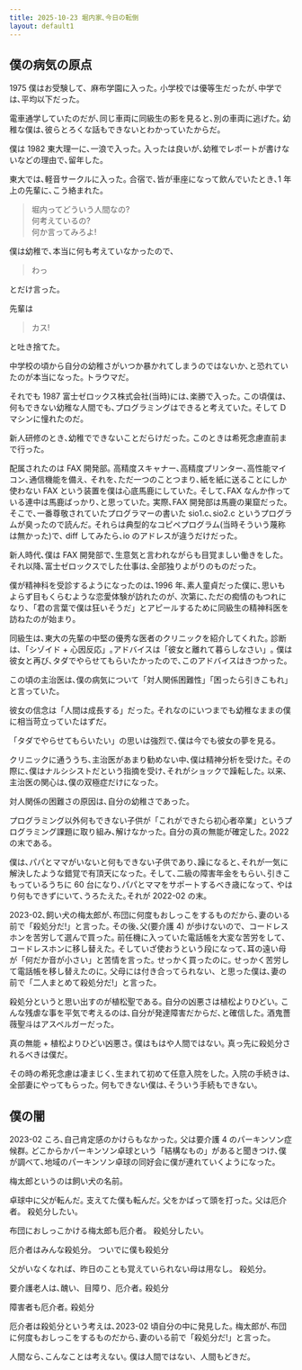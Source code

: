 ```yaml
---
title: 2025-10-23 堀内家､今日の転倒
layout: default1
---
```

## 僕の病気の原点

1975 僕はお受験して、麻布学園に入った｡
小学校では優等生だったが､中学では､平均以下だった｡

電車通学していたのだが､同じ車両に同級生の影を見ると､別の車両に逃げた｡
幼稚な僕は､彼らとろくな話もできないとわかっていたからだ｡

僕は 1982 東大理一に､一浪で入った｡
入ったは良いが､幼稚でレポートが書けないなどの理由で､留年した｡

東大では､軽音サークルに入った｡
合宿で､皆が車座になって飲んでいたとき､1 年上の先輩に､こう絡まれた｡

> 堀内ってどういう人間なの?  
> 何考えているの?  
> 何か言ってみろよ!

僕は幼稚で､本当に何も考えていなかったので､

> わっ

とだけ言った｡

先輩は

> カス!

と吐き捨てた｡

中学校の頃から自分の幼稚さがいつか暴かれてしまうのではないか､と恐れていたのが本当になった｡
トラウマだ｡

それでも 1987 富士ゼロックス株式会社(当時)には､楽勝で入った｡
この頃僕は､何もできない幼稚な人間でも､プログラミングはできると考えていた｡
そして D マシンに憧れたのだ｡

新人研修のとき､幼稚でできないことだらけだった｡
このときは希死念慮直前まで行った｡

配属されたのは FAX 開発部｡
高精度スキャナー､高精度プリンター､高性能マイコン､通信機能を備え､
それを､ただ一つのことつまり､紙を紙に送ることにしか使わない FAX という装置を僕は心底馬鹿にしていた｡
そして､FAX なんか作っている連中は馬鹿ばっかり､と思っていた｡
実際､FAX 開発部は馬鹿の巣窟だった｡
そこで､一番尊敬されていたプログラマーの書いた sio1.c､sio2.c というプログラムが臭ったので読んだ｡
それらは典型的なコピペプログラム(当時そういう蔑称は無かった)で､ diff してみたら､io のアドレスが違うだけだった｡

新人時代､僕は FAX 開発部で､生意気と言われながらも目覚ましい働きをした｡
それ以降､富士ゼロックスでした仕事は､全部独りよがりのものだった｡

僕が精神科を受診するようになったのは､1996 年､素人童貞だった僕に､思いもよらず目もくらむような恋愛体験が訪れたのが､
次第に､ただの痴情のもつれになり､「君の言葉で僕は狂いそうだ」とアピールするために同級生の精神科医を訪ねたのが始まり｡

同級生は､東大の先輩の中堅の優秀な医者のクリニックを紹介してくれた｡
診断は､「シゾイド + 心因反応」｡アドバイスは「彼女と離れて暮らしなさい」｡
僕は彼女と再び､タダでやらせてもらいたかったので､このアドバイスはきつかった｡

この頃の主治医は､僕の病気について「対人関係困難性」「困ったら引きこもれ」と言っていた｡

彼女の信念は「人間は成長する」だった｡
それなのにいつまでも幼稚なままの僕に相当苛立っていたはずだ｡

「タダでやらせてもらいたい」の思いは強烈で､僕は今でも彼女の夢を見る｡

クリニックに通ううち､主治医があまり勧めない中､僕は精神分析を受けた｡
その際に､僕はナルシシストだという指摘を受け､それがショックで躁転した｡
以来､主治医の関心は､僕の双極症だけになった｡

対人関係の困難さの原因は､自分の幼稚さであった｡

プログラミング以外何もできない子供が「これができたら初心者卒業」というプログラミング課題に取り組み､解けなかった｡
自分の真の無能が確定した｡
2022 の末である｡

僕は､パパとママがいないと何もできない子供であり､躁になると､それが一気に解決したような錯覚で有頂天になった｡
そして､二級の障害年金をもらい､引きこもっているうちに 60 台になり､パパとママをサポートするべき歳になって､
やはり何もできずにいて､うろたえた｡それが 2022-02 の末｡

2023-02､飼い犬の梅太郎が､布団に何度もおしっこをするものだから､妻のいる前で「殺処分だ!」と言った｡ 
その後､父(要介護 4) が歩けないので、コードレスホンを苦労して選んで買った｡ 
前任機に入っていた電話帳を大変な苦労をして､コードレスホンに移し替えた｡ 
そしていざ使おうという段になって､耳の遠い母が「何だか音が小さい」と苦情を言った｡ 
せっかく買ったのに｡ 
せっかく苦労して電話帳を移し替えたのに｡ 
父母には付き合ってられない、と思った僕は､妻の前で「二人まとめて殺処分だ!」と言った｡

殺処分というと思い出すのが植松聖である｡
自分の凶悪さは植松よりひどい｡
こんな残虐な事を平気で考えるのは､自分が発達障害だからだ､と確信した｡
酒鬼薔薇聖斗はアスペルガーだった｡

真の無能 + 植松よりひどい凶悪さ｡
僕はもはや人間ではない｡
真っ先に殺処分されるべきは僕だ｡

その時の希死念慮は凄まじく､生まれて初めて任意入院をした｡
入院の手続きは､全部妻にやってもらった｡
何もできない僕は､そういう手続もできない｡

## 僕の闇

2023-02 ころ､自己肯定感のかけらもなかった｡
父は要介護 4 のパーキンソン症候群｡
どこからかパーキンソン卓球という「結構なもの」があると聞きつけ､僕が調べて､地域のパーキンソン卓球の同好会に僕が連れていくようになった｡

梅太郎というのは飼い犬の名前｡

卓球中に父が転んだ｡
支えてた僕も転んだ｡
父をかばって頭を打った｡
父は厄介者。
殺処分したい｡

布団におしっこかける梅太郎も厄介者。
殺処分したい｡

厄介者はみんな殺処分。
ついでに僕も殺処分

父がいなくなれば、昨日のことも覚えていられない母は用なし。
殺処分｡

要介護老人は､醜い、目障り、厄介者｡
殺処分

障害者も厄介者｡
殺処分

厄介者は殺処分という考えは､2023-02 頃自分の中に発見した｡
梅太郎が､布団に何度もおしっこをするものだから､妻のいる前で「殺処分だ!」と言った｡


人間なら､こんなことは考えない｡
僕は人間ではない、人間もどきだ｡
